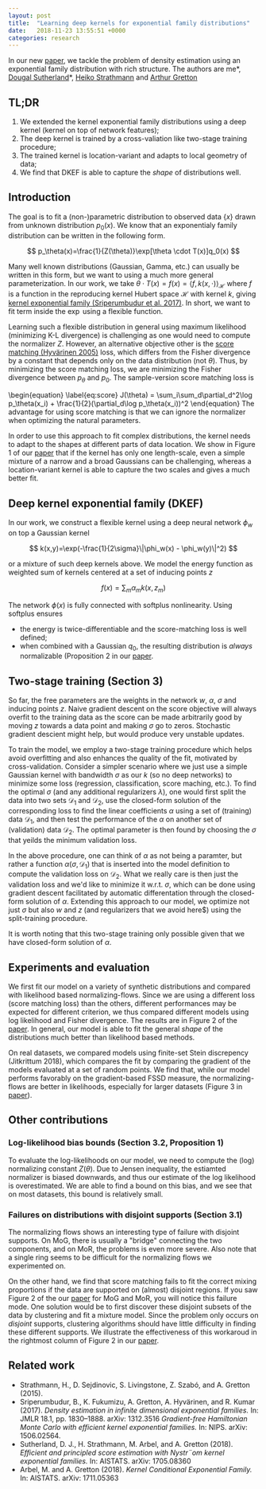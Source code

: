 ```yaml
---
layout: post
title:  "Learning deep kernels for exponential family distributions"
date:   2018-11-23 13:55:51 +0000
categories: research
---
```


In our new [paper](DKEF), we tackle the problem of density estimation using an exponential family distribution with rich structure.
The authors are me\*, 
[Dougal Sutherland](http://www.gatsby.ucl.ac.uk/~dougals/)\*, 
[Heiko Strathmann](http://herrstrathmann.de/) and 
[Arthur Gretton](http://www.gatsby.ucl.ac.uk/~gretton/)


## TL;DR

1. We extended the kernel exponential family distributions using a deep kernel (kernel on top of network features);
1. The deep kernel is trained by a cross-valiation like two-stage training procedure;
1. The trained kernel is location-variant and adapts to local geometry of data;
1. We find that DKEF is able to capture the *shape* of distributions well.

## Introduction

The goal is to fit a (non-)parametric distribution to observed data $\{x\}$ drawn from unknown distribution $p_0(x)$.
We know that an exponentialy family distribution can be written in the following form.

$$
p_\theta(x)=\frac{1}{Z(\theta)}\exp[\theta \cdot T(x)]q_0(x)
$$

Many well known distributions (Gaussian, Gamma, etc.) can usually be written in this form,
but we want to using a much more general parameterization.
In our work, we take $\theta \cdot T(x) = f(x) = \langle f, k(x,\cdot) \rangle_{\mathcal{H}}$ 
where $f$ is a function in the reproducing kernel Hubert space $\mathcal{H}$ with kernel $k$, 
giving [kernel exponential family (Sriperumbudur et al. 2017)](kef). In short, we want to fit 
term inside the $\exp$ using a flexible function. 

Learning such a flexible distribution in general using 
maximum likelihood (minimizing K-L divergence) is challenging as one would need to compute the normalizer $Z$.
However, an alternative objective other is the [score matching (Hyvärinen 2005)](sm) loss, 
which differs from the Fisher divergence
by a constant that depends only on the data distribution (not $\theta$).
Thus, by minimizing the score matching loss, we are minimizing the Fisher divergence 
between $p_\theta$ and $p_0$.
The sample-version score matching loss is 

\begin{equation}
\label{eq:score}
J(\theta) = \sum_i\sum_d\partial_d^2\log p_\theta(x_i) + \frac{1}{2}(\partial_d\log p_\theta(x_i))^2
\end{equation}
The advantage for using score matching is that we can ignore the normalizer when optimizing the natural parameters.

In order to use this approach to fit complex
distributions, the kernel needs to adapt to 
the shapes at different parts of data location. We show in Figure 1 of our [paper](DKEF) that 
if the kernel has only one length-scale, even a simple mixture of a narrow and a broad Gaussians can be challenging, 
whereas a location-variant kernel is able to capture the two scales and gives a much better fit.

## Deep kernel exponential family (DKEF)

In our work, we construct a flexible kernel using a deep neural network $\phi_w$ on top a Gaussian kernel

$$
k(x,y)=\exp(-\frac{1}{2\sigma}\|\phi_w(x) - \phi_w(y)\|^2)
$$

or a mixture of such deep kernels above. We model the energy function as weighted sum of kernels centered at a set of inducing 
points $z$

$$f(x)=\sum_m\alpha_m k(x,z_m)$$

The network $\phi(x)$ is fully connected with softplus nonlinearity. Using softplus ensures
* the energy is twice-differentiable and the score-matching loss is well defined;
* when combined with a Gaussian $q_0$, the resulting distribution is *always* normalizable (Proposition 2 in our [paper](DKEF).

## Two-stage training (Section 3)

So far, the free parameters are the weights in the network $w$, $\alpha$, $\sigma$ and inducing points $z$. 
Naive gradient descent on the score objective will always overfit to the training data as the score 
can be made arbitrarily good by moving $z$ towards a data point and making $\sigma$ go to zeros. Stochastic
gradient descient might help, but would produce very unstable updates. 

To train the model, we employ a two-stage training procedure which helps avoid overfitting and also 
enhances the quality of the fit, motivated by cross-validation. Consider 
a simpler scenario where we just use a simple Gaussian kernel with bandwidth $\sigma$ as our $k$ 
(so no deep networks) to minimize some loss (regression, classification, score maching, etc.). 
To find the optimal $\sigma$ (and any additional regularizers $\lambda$), one would first split the data
into two sets $\mathcal{D}_1$ and $\mathcal{D}_2$, use the closed-form
solution of the corresponding loss to find the linear coefficients $\alpha$ using a set of (training) data $\mathcal{D}_1$, 
and then test the performance of the $\alpha$ on another set of (validation) data $\mathcal{D}_2$. 
The optimal parameter is then found by choosing the 
$\sigma$ that yeilds the minimum validation loss. 

In the above procedure, one can think of $\alpha$ as not being a 
paramter, but rather a function $\alpha(\sigma, \mathcal{D}_1)$ that is inserted into the model definition to
compute the validation loss on $\mathcal{D}_2$. What we really care is then just the validation loss and we'd like to minimize it w.r.t.
$\sigma$, which can be done using gradient descent facilitated by automatic differentation 
through the closed-form solution of $\alpha$. Extending this approach to our model, we optimize not just $\sigma$ but 
also $w$ and $z$ (and regularizers that we avoid here$) using the split-training procedure.

It is worth noting that this two-stage training only possible given that we have closed-form solution of $\alpha$.

## Experiments and evaluation

We first fit our model on a variety of synthetic distributions and compared with likelihood based normalizing-flows.
Since we are using a different loss (score matching loss) than the others, 
different performances may be expected for different criterion, we thus compared different models using 
log likelihood and Fisher divergence. The results are in Figure 2 of the [paper](DKEF). In general, our model is able to fit the general *shape* of the distributions much better than likelihood based methods. 

On real datasets,
we compared models using finite-set Stein discrepency (Jitkrittum 2018), which compares the fit by comparing the 
gradient of the models evaluated at a set of random points. 
We find that, while our model performs favorably on the gradient-based FSSD measure, the 
normalizing-flows are better in likelihoods, especially for larger datasets (Figure 3 in [paper](DKEF)). 

## Other contributions

### Log-likelihood bias bounds (Section 3.2, Proposition 1)

To evaluate the log-likelihoods on our model, we need to compute the (log) normalizing constant $Z(\theta)$. Due to 
Jensen inequality, the estiamted normalizer is biased downwards, and thus our estimate of the log likelihood 
is overestimated. We are able to find a bound on this bias, and we see that on most datasets, this bound is relatively small.

### Failures on distributions with disjoint supports (Section 3.1)

The normalizing flows shows an interesting type of failure with disjoint supports. On MoG, 
there is usually a "bridge" connecting the two components, and on MoR, the problems is even more severe. 
Also note that a single ring seems to be difficult for the normalizing flows we experimented on.

On the other hand, we find that score matching fails to fit the correct mixing proportions if 
the data are supported on (almost) disjoint regions. If you saw Figure 2 of the our [paper](DKEF) for 
MoG and MoR, you will notice this failure mode. One solution
would be to first discover these disjoint subsets of the data by clustering and fit a mixture model.
Since the problem only occurs on *disjoint* supports, clustering algorithms should have little difficulty
in finding these different supports. We illustrate the effectiveness of this workaroud in the rightmost 
column of Figure 2 in our [paper](DKEF).

## Related work
* Strathmann, H., D. Sejdinovic, S. Livingstone, Z. Szabó, and A. Gretton (2015). 
* Sriperumbudur, B., K. Fukumizu, A. Gretton, A.
Hyvärinen, and R. Kumar (2017). *Density estimation in infinite dimensional exponential families.* In: JMLR 18.1, pp. 1830–1888. arXiv: 1312.3516
*Gradient-free Hamiltonian Monte Carlo with efficient kernel exponential families.* In: NIPS. arXiv: 1506.02564.
* Sutherland, D. J., H. Strathmann, M. Arbel, and A. Gretton (2018). 
*Efficient and principled score estimation with Nystr¨om kernel exponential families.* In: AISTATS. arXiv: 1705.08360
* Arbel, M. and A. Gretton (2018). *Kernel Conditional Exponential Family.* In: AISTATS. arXiv: 1711.05363

[DKEF]: https://arxiv.org/abs/1811.08357https://arxiv.org/abs/1811.08357
[kef]:  http://jmlr.org/papers/v18/16-011.html
[sm]: https://www.cs.helsinki.fi/u/ahyvarin/papers/JMLR05.pdf
